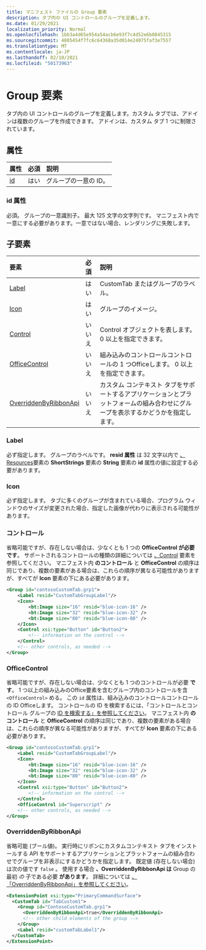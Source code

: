 ```yaml
---
title: マニフェスト ファイルの Group 要素
description: タブ内の UI コントロールのグループを定義します。
ms.date: 01/29/2021
localization_priority: Normal
ms.openlocfilehash: 1bb3a4d65e954a54acb6e93f7c4d52e6b0845315
ms.sourcegitcommit: 4805454f7fc6c64368a35d014e24075faf3e7557
ms.translationtype: MT
ms.contentlocale: ja-JP
ms.lasthandoff: 02/10/2021
ms.locfileid: "50173963"
---
```

# <a name="group-element"></a>Group 要素

タブ内の UI コントロールのグループを定義します。カスタム タブでは、アドインは複数のグループを作成できます。 アドインは、カスタム タブ 1 つに制限されています。

## <a name="attributes"></a>属性

|  属性  |  必須  |  説明  |
|:-----|:-----|:-----|
|  [id](#id-attribute)  |  はい  | グループの一意の ID。|

### <a name="id-attribute"></a>id 属性

必須。 グループの一意識別子。 最大 125 文字の文字列です。 マニフェスト内で一意にする必要があります。一意ではない場合、レンダリングに失敗します。

## <a name="child-elements"></a>子要素

|  要素 |  必須  |  説明  |
|:-----|:-----|:-----|
|  [Label](#label)      | はい |  CustomTab またはグループのラベル。  |
|  [Icon](icon.md)      | はい |  グループのイメージ。  |
|  [Control](#control)    | いいえ |  Control オブジェクトを表します。 0 以上を指定できます。  |
|  [OfficeControl](#officecontrol)  | いいえ | 組み込みのコントロールコントロールの 1 つOfficeします。 0 以上を指定できます。 |
|  [OverriddenByRibbonApi](overriddenbyribbonapi.md)      | いいえ |  カスタム コンテキスト タブをサポートするアプリケーションとプラットフォームの組み合わせにグループを表示するかどうかを指定します。  |

### <a name="label"></a>Label

必ず指定します。 グループのラベルです。 **resid 属性** は 32 文字以内で [、Resources](resources.md)要素の **ShortStrings** 要素の **String** 要素の **id** 属性の値に設定する必要があります。

### <a name="icon"></a>Icon

必ず指定します。 タブに多くのグループが含まれている場合、プログラム ウィンドウのサイズが変更された場合、指定した画像が代わりに表示される可能性があります。

### <a name="control"></a>コントロール

省略可能ですが、存在しない場合は、少なくとも 1 つの **OfficeControl が必要です**。 サポートされるコントロールの種類の詳細については [、Control](control.md) 要素を参照してください。 マニフェスト内 **のコントロール** と **OfficeControl** の順序は同じであり、複数の要素がある場合は、これらの順序が異なる可能性がありますが、すべてが **Icon** 要素の下にある必要があります。

```xml
<Group id="contosoCustomTab.grp1">
    <Label resid="CustomTabGroupLabel"/>
    <Icon>
        <bt:Image size="16" resid="blue-icon-16" />
        <bt:Image size="32" resid="blue-icon-32" />
        <bt:Image size="80" resid="blue-icon-80" />
    </Icon>
    <Control xsi:type="Button" id="Button2">
        <!-- information on the control -->
    </Control>
    <!-- other controls, as needed -->
</Group>
```

### <a name="officecontrol"></a>OfficeControl

省略可能ですが、存在しない場合は、少なくとも 1 つのコントロールが必要 **です**。 1 つ以上の組み込みのOffice要素を含むグループ内のコントロールを含 `<OfficeControl>` める。 この `id` 属性は、組み込みのコントロールコントロールの ID Officeします。 コントロールの ID を検索するには、「コントロールとコントロール グループの [ID を検索する」を参照してください](../../design/built-in-button-integration.md#find-the-ids-of-controls-and-control-groups)。 マニフェスト内 **のコントロール** と **OfficeControl** の順序は同じであり、複数の要素がある場合は、これらの順序が異なる可能性がありますが、すべてが **Icon** 要素の下にある必要があります。

```xml
<Group id="contosoCustomTab.grp1">
    <Label resid="CustomTabGroupLabel"/>
    <Icon>
        <bt:Image size="16" resid="blue-icon-16" />
        <bt:Image size="32" resid="blue-icon-32" />
        <bt:Image size="80" resid="blue-icon-80" />
    </Icon>
    <Control xsi:type="Button" id="Button2">
        <!-- information on the control -->
    </Control>
    <OfficeControl id="Superscript" />
    <!-- other controls, as needed -->
</Group>
```

### <a name="overriddenbyribbonapi"></a>OverriddenByRibbonApi

省略可能 (ブール値)。 実行時にリボンにカスタムコンテキスト タブをインストールする API をサポートするアプリケーションとプラットフォームの組み合わせでグループを非表示にするかどうかを指定します。 既定値 (存在しない場合) は次の値です `false` 。 使用する場合 **、OverriddenByRibbonApi は** Group の最初 *の* 子である必要 **があります**。 詳細については [、「OverriddenByRibbonApi」を参照してください](overriddenbyribbonapi.md)。

```xml
<ExtensionPoint xsi:type="PrimaryCommandSurface">
  <CustomTab id="TabCustom1">
    <Group id="ContosoCustomTab.grp1">
      <OverriddenByRibbonApi>true</OverriddenByRibbonApi>
      <!-- other child elements of the group -->
    </Group>
    <Label resid="customTabLabel1"/>
  </CustomTab>
</ExtensionPoint>
```

